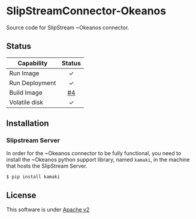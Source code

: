 # SlipStreamConnector-Okeanos

Source code for SlipStream ~Okeanos connector.

## Status

| Capability            | Status |
|-----------------------| :----: |
| Run Image             |   ✓   |
| Run Deployment        |   ✓   |   
| Build Image           |   [#4](https://github.com/CELAR/SlipStreamConnector-Okeanos/issues/4)   |
| Volatile disk         |   ✓   |


## Installation
### Slipstream Server
In order for the ~Okeanos connector to be fully functional, you need to install the ~Okeanos python support library, named `kamaki`, in the machine that hosts the SlipStream Server.

	$ pip install kamaki

## License
This software is under [Apache v2](LICENSE.txt)
